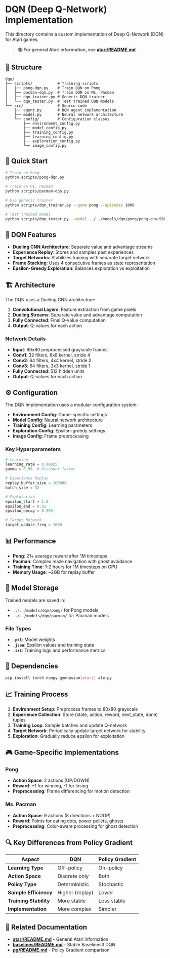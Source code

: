 # DQN (Deep Q-Network) Implementation

This directory contains a custom implementation of Deep Q-Network (DQN) for Atari games.

> **📚 For general Atari information, see [atari/README.md](../README.md)**

## 📁 Structure

```
dqn/
├── scripts/           # Training scripts
│   ├── pong-dqn.py    # Train DQN on Pong
│   ├── pacman-dqn.py  # Train DQN on Ms. Pacman
│   ├── dqn_trainer.py # Generic DQN trainer
│   └── dqn_tester.py  # Test trained DQN models
└── src/               # Source code
    ├── agent.py       # DQN agent implementation
    ├── model.py       # Neural network architecture
    └── config/        # Configuration classes
        ├── environment_config.py
        ├── model_config.py
        ├── training_config.py
        ├── learning_config.py
        ├── exploration_config.py
        └── image_config.py
```

## 🚀 Quick Start

```bash
# Train on Pong
python scripts/pong-dqn.py

# Train on Ms. Pacman
python scripts/pacman-dqn.py

# Use generic trainer
python scripts/dqn_trainer.py --game pong --episodes 1000

# Test trained model
python scripts/dqn_tester.py --model ../../models/dqn/pong/pong-cnn-900
```

## 🧠 DQN Features

- **Dueling CNN Architecture**: Separate value and advantage streams
- **Experience Replay**: Stores and samples past experiences
- **Target Networks**: Stabilizes training with separate target network
- **Frame Stacking**: Uses 4 consecutive frames as state representation
- **Epsilon-Greedy Exploration**: Balances exploration vs exploitation

## 🏗️ Architecture

The DQN uses a Dueling CNN architecture:
1. **Convolutional Layers**: Feature extraction from game pixels
2. **Dueling Streams**: Separate value and advantage computation
3. **Fully Connected**: Final Q-value computation
4. **Output**: Q-values for each action

### Network Details
- **Input**: 80x80 preprocessed grayscale frames
- **Conv1**: 32 filters, 8x8 kernel, stride 4
- **Conv2**: 64 filters, 4x4 kernel, stride 2  
- **Conv3**: 64 filters, 3x3 kernel, stride 1
- **Fully Connected**: 512 hidden units
- **Output**: Q-values for each action

## ⚙️ Configuration

The DQN implementation uses a modular configuration system:

- **Environment Config**: Game-specific settings
- **Model Config**: Neural network architecture
- **Training Config**: Learning parameters
- **Exploration Config**: Epsilon-greedy settings
- **Image Config**: Frame preprocessing

### Key Hyperparameters
```python
# Learning
learning_rate = 0.00025
gamma = 0.99  # Discount factor

# Experience Replay
replay_buffer_size = 100000
batch_size = 32

# Exploration
epsilon_start = 1.0
epsilon_end = 0.01
epsilon_decay = 0.995

# Target Network
target_update_freq = 1000
```

## 📊 Performance

- **Pong**: 21+ average reward after 1M timesteps
- **Pacman**: Complex maze navigation with ghost avoidance
- **Training Time**: 1-2 hours for 1M timesteps on GPU
- **Memory Usage**: ~2GB for replay buffer

## 💾 Model Storage

Trained models are saved in:
- `../../models/dqn/pong/` for Pong models
- `../../models/dqn/pacman/` for Pacman models

### File Types
- **`.pkl`**: Model weights
- **`.json`**: Epsilon values and training state
- **`.txt`**: Training logs and performance metrics

## 🔧 Dependencies

```bash
pip install torch numpy gymnasium[atari] ale-py
```

## 📈 Training Process

1. **Environment Setup**: Preprocess frames to 80x80 grayscale
2. **Experience Collection**: Store (state, action, reward, next_state, done) tuples
3. **Training Loop**: Sample batches and update Q-network
4. **Target Network**: Periodically update target network for stability
5. **Exploration**: Gradually reduce epsilon for exploitation

## 🎮 Game-Specific Implementations

### Pong
- **Action Space**: 2 actions (UP/DOWN)
- **Reward**: +1 for winning, -1 for losing
- **Preprocessing**: Frame differencing for motion detection

### Ms. Pacman
- **Action Space**: 9 actions (8 directions + NOOP)
- **Reward**: Points for eating dots, power pellets, ghosts
- **Preprocessing**: Color-aware processing for ghost detection

## 🔍 Key Differences from Policy Gradient

| Aspect | DQN | Policy Gradient |
|--------|-----|-----------------|
| **Learning Type** | Off-policy | On-policy |
| **Action Space** | Discrete only | Both |
| **Policy Type** | Deterministic | Stochastic |
| **Sample Efficiency** | Higher (replay) | Lower |
| **Training Stability** | More stable | Less stable |
| **Implementation** | More complex | Simpler |

## 🔗 Related Documentation

- **[atari/README.md](../README.md)** - General Atari information
- **[baselines/README.md](../baselines/README.md)** - Stable Baselines3 DQN
- **[pg/README.md](../pg/README.md)** - Policy Gradient comparison 